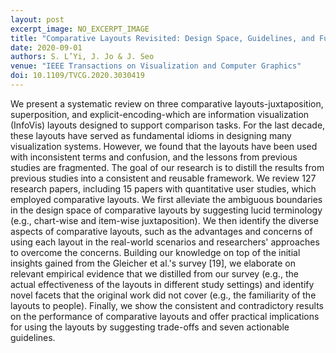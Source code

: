 ```yaml
---
layout: post
excerpt_image: NO_EXCERPT_IMAGE
title: "Comparative Layouts Revisited: Design Space, Guidelines, and Future Directions"
date: 2020-09-01
authors: S. L’Yi, J. Jo & J. Seo
venue: "IEEE Transactions on Visualization and Computer Graphics"
doi: 10.1109/TVCG.2020.3030419
---
```

We present a systematic review on three comparative layouts-juxtaposition, superposition, and explicit-encoding-which are information visualization (InfoVis) layouts designed to support comparison tasks. For the last decade, these layouts have served as fundamental idioms in designing many visualization systems. However, we found that the layouts have been used with inconsistent terms and confusion, and the lessons from previous studies are fragmented. The goal of our research is to distill the results from previous studies into a consistent and reusable framework. We review 127 research papers, including 15 papers with quantitative user studies, which employed comparative layouts. We first alleviate the ambiguous boundaries in the design space of comparative layouts by suggesting lucid terminology (e.g., chart-wise and item-wise juxtaposition). We then identify the diverse aspects of comparative layouts, such as the advantages and concerns of using each layout in the real-world scenarios and researchers' approaches to overcome the concerns. Building our knowledge on top of the initial insights gained from the Gleicher et al.'s survey [19], we elaborate on relevant empirical evidence that we distilled from our survey (e.g., the actual effectiveness of the layouts in different study settings) and identify novel facets that the original work did not cover (e.g., the familiarity of the layouts to people). Finally, we show the consistent and contradictory results on the performance of comparative layouts and offer practical implications for using the layouts by suggesting trade-offs and seven actionable guidelines.
